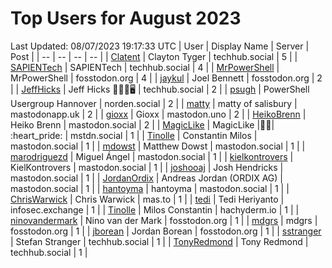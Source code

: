 # Top Users for August 2023
Last Updated: 08/07/2023 19:17:33 UTC
| User | Display Name | Server | Post |
| -- | -- | -- | -- |
| [Clatent](https://techhub.social/@Clatent) | Clayton Tyger | techhub.social | 5 |
| [SAPIENTech](https://techhub.social/@SAPIENTech) | SAPIENTech | techhub.social | 4 |
| [MrPowerShell](https://fosstodon.org/@MrPowerShell) | MrPowerShell | fosstodon.org | 4 |
| [jaykul](https://fosstodon.org/@jaykul) | Joel Bennett | fosstodon.org | 2 |
| [JeffHicks](https://techhub.social/@JeffHicks) | Jeff Hicks 🐶🎼🍷🖥️ | techhub.social | 2 |
| [psugh](https://norden.social/@psugh) | PowerShell Usergroup Hannover | norden.social | 2 |
| [matty](https://mastodonapp.uk/@matty) | matty of salisbury | mastodonapp.uk | 2 |
| [gioxx](https://mastodon.uno/@gioxx) | Gioxx | mastodon.uno | 2 |
| [HeikoBrenn](https://mastodon.social/@HeikoBrenn) | Heiko Brenn | mastodon.social | 2 |
| [MagicLike](https://mstdn.social/@MagicLike) | MagicLike |💙💛| :heart_pride: | mstdn.social | 1 |
| [Tinolle](https://mastodon.social/@Tinolle) | Constantin Milos | mastodon.social | 1 |
| [mdowst](https://mastodon.social/@mdowst) | Matthew Dowst | mastodon.social | 1 |
| [marodriguezd](https://mastodon.social/@marodriguezd) | Miguel Ángel | mastodon.social | 1 |
| [kielkontrovers](https://mastodon.social/@kielkontrovers) | KielKontrovers | mastodon.social | 1 |
| [joshooaj](https://mastodon.social/@joshooaj) | Josh Hendricks | mastodon.social | 1 |
| [JordanOrdix](https://mastodon.social/@JordanOrdix) | Andreas Jordan (ORDIX AG) | mastodon.social | 1 |
| [hantoyma](https://mastodon.social/@hantoyma) | hantoyma | mastodon.social | 1 |
| [ChrisWarwick](https://mas.to/@ChrisWarwick) | Chris Warwick | mas.to | 1 |
| [tedi](https://infosec.exchange/@tedi) | Tedi Heriyanto | infosec.exchange | 1 |
| [Tinolle](https://hachyderm.io/@Tinolle) | Milos Constantin | hachyderm.io | 1 |
| [ninovandermark](https://fosstodon.org/@ninovandermark) | Nino van der Mark | fosstodon.org | 1 |
| [mdgrs](https://fosstodon.org/@mdgrs) | mdgrs | fosstodon.org | 1 |
| [jborean](https://fosstodon.org/@jborean) | Jordan Borean | fosstodon.org | 1 |
| [sstranger](https://techhub.social/@sstranger) | Stefan Stranger | techhub.social | 1 |
| [TonyRedmond](https://techhub.social/@TonyRedmond) | Tony Redmond | techhub.social | 1 |
